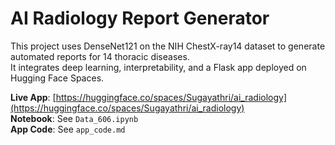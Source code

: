 # AI Radiology Report Generator

This project uses DenseNet121 on the NIH ChestX-ray14 dataset to generate automated reports for 14 thoracic diseases.  
It integrates deep learning, interpretability, and a Flask app deployed on Hugging Face Spaces.

**Live App**: [https://huggingface.co/spaces/Sugayathri/ai_radiology](https://huggingface.co/spaces/Sugayathri/ai_radiology)  
**Notebook**: See `Data_606.ipynb`  
**App Code**: See `app_code.md`

